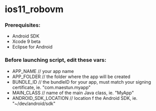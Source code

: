 # ios11_robovm

### Prerequisites:
- Android SDK
- Xcode 9 beta
- Eclipse for Android

### Before launching script, edit these vars:
- APP_NAME              // your app name
- APP_FOLDER            // the folder where the app will be created
- BUNDLE_ID             // the bundleID for your app, must match your signing certificate, ie. "com.maestun.myapp"
- MAIN_CLASS            // name of the main Java class, ie. "MyApp"
- ANDROID_SDK_LOCATION  // location f the Android SDK, ie. "~/dev/android/sdk"
